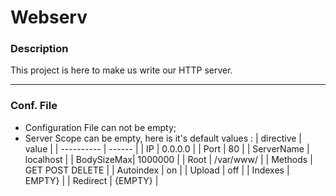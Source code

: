 # Webserv

### Description
This project is here to make us write our HTTP server.

***
### Conf. File
- Configuration File can not be empty;
- Server Scope can be empty, here is it's default values :
| directive  | value |
| ---------- | ------ |
| IP         | 0.0.0.0 |
| Port       | 80 |
| ServerName | localhost |
| BodySizeMax| 1000000 |
| Root       | /var/www/ |
| Methods    | GET POST DELETE | 
| Autoindex  | on |
| Upload     | off |
| Indexes    | EMPTY} |
| Redirect   | {EMPTY} |